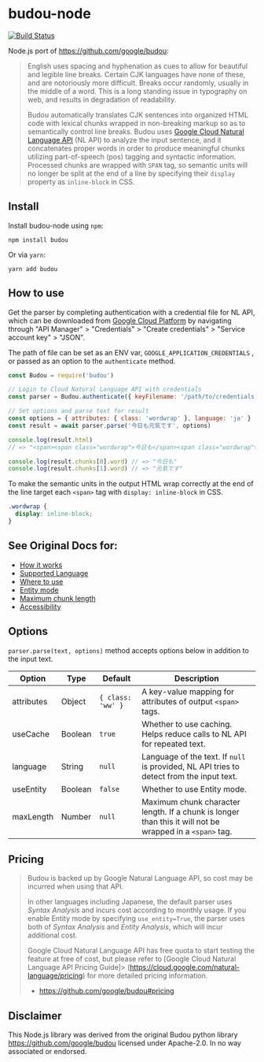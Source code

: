 # budou-node
[![Build Status](https://travis-ci.org/jamsinclair/budou-node.svg?branch=master)](https://travis-ci.org/jamsinclair/budou-node)

Node.js port of https://github.com/google/budou:

> English uses spacing and hyphenation as cues to allow for beautiful and legible line breaks.
> Certain CJK languages have none of these, and are notoriously more difficult.
> Breaks occur randomly, usually in the middle of a word.
> This is a long standing issue in typography on web, and results in degradation of readability.
> 
> Budou automatically translates CJK sentences into organized HTML code
> with lexical chunks wrapped in non-breaking markup so as to semantically control line breaks.
> Budou uses [Google Cloud Natural Language API](https://cloud.google.com/natural-language/)
> (NL API) to analyze the input sentence, and it concatenates proper words in
> order to produce meaningful chunks utilizing part-of-speech (pos) tagging and
> syntactic information.
> Processed chunks are wrapped with `SPAN` tag, so semantic units will no longer
> be split at the end of a line by specifying their `display` property as
> `inline-block` in CSS.


## Install
Install budou-node using `npm`:
```shell
npm install budou
```
Or via `yarn`:
```shell
yarn add budou
```

## How to use
Get the parser by completing authentication with a credential file for NL API, which can be downloaded from [Google Cloud Platform](https://cloud.google.com)
by navigating through "API Manager" > "Credentials" > "Create credentials" >
"Service account key" > "JSON".

The path of file can be set as an ENV var, `GOOGLE_APPLICATION_CREDENTIALS` , or passed as 
an option to the `authenticate` method.

```js
const Budou = require('budou')

// Login to Cloud Natural Language API with credentials
const parser = Budou.authenticate({ keyFilename: '/path/to/credentials.json' })

// Set options and parse text for result
const options = { attributes: { class: 'wordwrap' }, language: 'ja' }
const result = await parser.parse('今日も元気です', options)

console.log(result.html)
// => "<span><span class="wordwrap">今日も</span><span class="wordwrap">元気です</span></span>"

console.log(result.chunks[0].word) // => "今日も"
console.log(result.chunks[1].word) // => "元気です"
```

To make the semantic units in the output HTML wrap correctly at the end of the line
target each `<span>` tag with `display: inline-block` in CSS.

```css
.wordwrap {
  display: inline-block;
}
```

## See Original Docs for:
- [How it works](https://github.com/google/budou#how-it-works)
- [Supported Language](https://github.com/google/budou#supported-language)
- [Where to use](https://github.com/google/budou#where-to-use)
- [Entity mode](https://github.com/google/budou#entity-mode)
- [Maximum chunk length](https://github.com/google/budou#maximum-chunk-length)
- [Accessibility](https://github.com/google/budou#accessibility)

## Options
`parser.parse(text, options)` method accepts options below in addition to the input text.

| Option | Type | Default | Description |
| --- | --- | --- | --- |
| attributes | Object | `{ class: 'ww' }` | A key-value mapping for attributes of output `<span>` tags. |
| useCache | Boolean | `true` | Whether to use caching. Helps reduce calls to NL API for repeated text. |
| language | String | `null` | Language of the text. If `null` is provided, NL API tries to detect from the input text. |
| useEntity | Boolean | `false` | Whether to use Entity mode. |
| maxLength | Number | `null` | Maximum chunk character length. If a chunk is longer than this it will not be wrapped in a `<span>` tag. |


## Pricing
> Budou is backed up by Google Natural Language API, so cost may be incurred when
> using that API.
> 
> In other languages including Japanese, the default parser uses *Syntax Analysis*
> and incurs cost according to monthly usage.
> If you enable Entity mode by specifying `use_entity=True`, the parser uses both
> of *Syntax Analysis* and *Entity Analysis*,
> which will incur additional cost.
> 
> Google Cloud Natural Language API has free quota to start testing the feature at
> free of cost, but please refer to [Google Cloud Natural Language API Pricing Guide]> (https://cloud.google.com/natural-language/pricing)
> for more detailed pricing information.
> - https://github.com/google/budou#pricing


## Disclaimer
This Node.js library was derived from the original Budou python library  https://github.com/google/budou licensed under Apache-2.0. In no way associated or endorsed.
